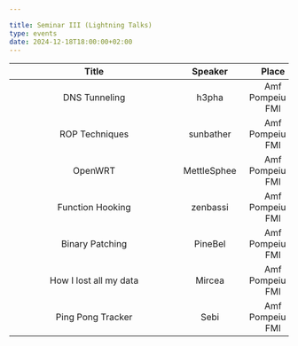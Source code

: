 ```yaml
---

title: Seminar III (Lightning Talks)
type: events
date: 2024-12-18T18:00:00+02:00
---
```


| Title <div style="width:290px"></div> | Speaker <div style="width:90px"></div> | Place <div style="width:100px"></div> | Datetime <div style="width:150px"></div> | Slides <div style="width:40px"></div> |
| :---: | :-----: |:------------------------------------:| :------: | :----: |
| DNS Tunneling | h3pha | Amf Pompeiu @ FMI | 18 Dec 2024 18:00 | [Link](https://docs.google.com/presentation/d/1Ne63U08HZiVEf2CU29Ybys3AalocJyGG2UUt9PZ7LhE/edit?slide=id.g32010dfb119_0_0#slide=id.g32010dfb119_0_0) |
| ROP Techniques | sunbather | Amf Pompeiu @ FMI | 18 Dec 2024 18:00 | [Link](https://docs.google.com/presentation/d/1zrBrUuMewJYIOim5Nl2XRIBlW6ovatvzK8rnvE6qt14/edit?slide=id.g31eb2b1e0e5_1_656#slide=id.g31eb2b1e0e5_1_656) |
| OpenWRT | MettleSphee | Amf Pompeiu @ FMI | 18 Dec 2024 18:00 | [Link](https://docs.google.com/presentation/d/1Wfjz62XBLOXUvr_fNUq8317_ESXfDmXSRmpm6QtoebM/edit?slide=id.p1#slide=id.p1) |
| Function Hooking | zenbassi | Amf Pompeiu @ FMI | 18 Dec 2024 18:00 | [Link](https://dothidden.xyz/presentations/frida-lightning-talk.pdf) |
| Binary Patching | PineBel | Amf Pompeiu @ FMI | 18 Dec 2024 18:00 | [Link](https://docs.google.com/presentation/d/1YhvLMWwQ_YzhfzmosAk76YJGzCIt2UYOddU5JGAAM9o/edit?usp=sharing) |
| How I lost all my data | Mircea | Amf Pompeiu @ FMI | 18 Dec 2024 18:00 | [Link](https://dothidden.xyz/presentations/cum-sa-pierzi-date.pdf) |
| Ping Pong Tracker | Sebi | Amf Pompeiu @ FMI | 18 Dec 2024 18:00 | [Link](https://dothidden.xyz/presentations/Ping_Pong_Tracker_Using_Computer_Vision.pdf) |
